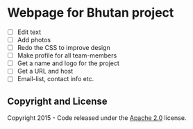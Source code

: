 # Webpage for Bhutan project

- [ ] Edit text
- [ ] Add photos
- [ ] Redo the CSS to improve design
- [ ] Make profile for all team-members
- [ ] Get a name and logo for the project
- [ ] Get a URL and host
- [ ] Email-list, contact info etc.

## Copyright and License

Copyright 2015 - Code released under the [Apache 2.0](https://github.com/IronSummitMedia/startbootstrap-agency/blob/gh-pages/LICENSE) license.
